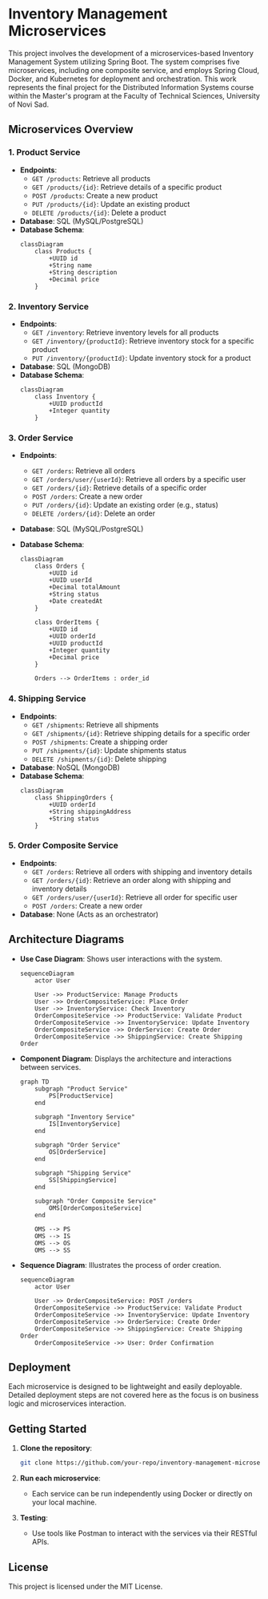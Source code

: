# Inventory Management Microservices

This project involves the development of a microservices-based Inventory Management System utilizing Spring Boot. The system comprises five microservices, including one composite service, and employs Spring Cloud, Docker, and Kubernetes for deployment and orchestration. This work represents the final project for the Distributed Information Systems course within the Master's program at the Faculty of Technical Sciences, University of Novi Sad.

## Microservices Overview

### 1. Product Service
- **Endpoints**:
  - `GET /products`: Retrieve all products
  - `GET /products/{id}`: Retrieve details of a specific product
  - `POST /products`: Create a new product
  - `PUT /products/{id}`: Update an existing product
  - `DELETE /products/{id}`: Delete a product
- **Database**: SQL (MySQL/PostgreSQL)
- **Database Schema**:
  ```mermaid
  classDiagram
      class Products {
          +UUID id
          +String name
          +String description
          +Decimal price
      }
  ```

### 2. Inventory Service
- **Endpoints**:
  - `GET /inventory`: Retrieve inventory levels for all products
  - `GET /inventory/{productId}`: Retrieve inventory stock for a specific product
  - `PUT /inventory/{productId}`: Update inventory stock for a product
- **Database**: SQL (MongoDB)
- **Database Schema**:
  ```mermaid
  classDiagram
      class Inventory {
          +UUID productId
          +Integer quantity
      }
  ```

### 3. Order Service
- **Endpoints**:
  - `GET /orders`: Retrieve all orders
  - `GET /orders/user/{userId}`: Retrieve all orders by a specific user
  - `GET /orders/{id}`: Retrieve details of a specific order
  - `POST /orders`: Create a new order
  - `PUT /orders/{id}`: Update an existing order (e.g., status)
  - `DELETE /orders/{id}`: Delete an order
- **Database**: SQL (MySQL/PostgreSQL)
- **Database Schema**:

  ```mermaid
  classDiagram
      class Orders {
          +UUID id
          +UUID userId
          +Decimal totalAmount
          +String status
          +Date createdAt
      }

      class OrderItems {
          +UUID id
          +UUID orderId
          +UUID productId
          +Integer quantity
          +Decimal price
      }

      Orders --> OrderItems : order_id
  ```

### 4. Shipping Service
- **Endpoints**:
  - `GET /shipments`: Retrieve all shipments
  - `GET /shipments/{id}`: Retrieve shipping details for a specific order
  - `POST /shipments`: Create a shipping order
  - `PUT /shipments/{id}`: Update shipments status
  - `DELETE /shipments/{id}`: Delete shipping
- **Database**: NoSQL (MongoDB)
- **Database Schema**:
  ```mermaid
  classDiagram
      class ShippingOrders {
          +UUID orderId
          +String shippingAddress
          +String status
      }
  ```

### 5. Order Composite Service
- **Endpoints**:
  - `GET /orders`: Retrieve all orders with shipping and inventory details
  - `GET /orders/{id}`: Retrieve an order along with shipping and inventory details
  - `GET /orders/user/{userId}`: Retrieve all order for specific user
  - `POST /orders`: Create a new order
- **Database**: None (Acts as an orchestrator)

## Architecture Diagrams

- **Use Case Diagram**: Shows user interactions with the system.
  ```mermaid
  sequenceDiagram
      actor User

      User ->> ProductService: Manage Products
      User ->> OrderCompositeService: Place Order
      User ->> InventoryService: Check Inventory
      OrderCompositeService ->> ProductService: Validate Product
      OrderCompositeService ->> InventoryService: Update Inventory
      OrderCompositeService ->> OrderService: Create Order
      OrderCompositeService ->> ShippingService: Create Shipping Order
  ```

- **Component Diagram**: Displays the architecture and interactions between services.
  ```mermaid
  graph TD
      subgraph "Product Service"
          PS[ProductService]
      end

      subgraph "Inventory Service"
          IS[InventoryService]
      end

      subgraph "Order Service"
          OS[OrderService]
      end

      subgraph "Shipping Service"
          SS[ShippingService]
      end

      subgraph "Order Composite Service"
          OMS[OrderCompositeService]
      end

      OMS --> PS
      OMS --> IS
      OMS --> OS
      OMS --> SS
  ```

- **Sequence Diagram**: Illustrates the process of order creation.
  ```mermaid
  sequenceDiagram
      actor User

      User ->> OrderCompositeService: POST /orders
      OrderCompositeService ->> ProductService: Validate Product
      OrderCompositeService ->> InventoryService: Update Inventory
      OrderCompositeService ->> OrderService: Create Order
      OrderCompositeService ->> ShippingService: Create Shipping Order
      OrderCompositeService ->> User: Order Confirmation
  ```

## Deployment

Each microservice is designed to be lightweight and easily deployable. Detailed deployment steps are not covered here as the focus is on business logic and microservices interaction.

## Getting Started

1. **Clone the repository**:

   ```bash
   git clone https://github.com/your-repo/inventory-management-microservices.git
   ```

2. **Run each microservice**:

   - Each service can be run independently using Docker or directly on your local machine.

3. **Testing**:
   - Use tools like Postman to interact with the services via their RESTful APIs.

## License

This project is licensed under the MIT License.